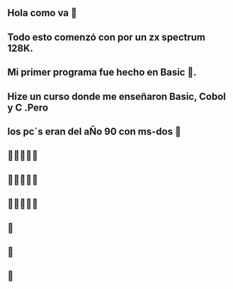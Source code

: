 ## Hola como va 👋
## Todo esto comenzó con por un zx spectrum 128K.
## Mi primer programa fue hecho en Basic 🤔.
## Hize un curso donde me enseñaron Basic, Cobol y C .Pero
## los pc´s eran del aÑo  90 con ms-dos 💾
##               👾👾👾👾👾
##              👾👾👾👾👾
##             👾👾👾👾👾
##                    🔺
##                 🔺
##              🚀


<!--
**CarlosVR48/CarlosVR48** is a ✨ _special_ ✨ repository because its `README.md` (this file) appears on your GitHub profile.

Here are some ideas to get you started:

- 🔭 I’m currently working on ...
- 🌱 I’m currently learning ...
- 👯 I’m looking to collaborate on ...
- 🤔 I’m looking for help with ...
- 💬 Ask me about ...
- 📫 How to reach me: ...
- 😄 Pronouns: ...
- ⚡ Fun fact: ...
-->
